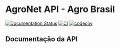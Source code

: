 # AgroNet API - Agro Brasil

[![Documentation Status]()]()
[![CI]()]()
[![codecov]()]()

## Documentação da API
